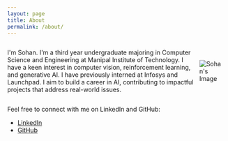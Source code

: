 ```yaml
---
layout: page
title: About
permalink: /about/
---
```

<div style="display: flex; align-items: center;">
  <p>
    I'm Sohan. I'm a third year undergraduate majoring in Computer Science and Engineering at Manipal Institute of Technology. I have a keen interest in computer vision, reinforcement learning, and generative AI. I have previously interned at Infosys and Launchpad. I aim to build a career in AI, contributing to impactful projects that address real-world issues.
  </p>
  <img src="images/me.jpg" alt="Sohan's Image" style="max-width: 200px; margin-left: 12px; margin-right: 10px;">
</div>

Feel free to connect with me on LinkedIn and GitHub:

- [LinkedIn](https://www.linkedin.com/in/sohan-venkatesh/)
- [GitHub](https://github.com/sohv)
